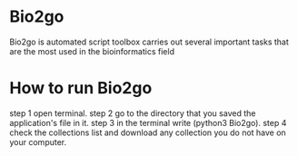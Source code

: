 # Bio2go
  Bio2go is automated script toolbox carries out several important tasks that are the most used in the bioinformatics field
# How to run Bio2go 
  step 1 open terminal. 
  step 2 go to the directory that you saved the application's file in it.
  step 3 in the terminal write  (python3 Bio2go).
  step 4 check the collections list and download any collection you do not have on your computer.

